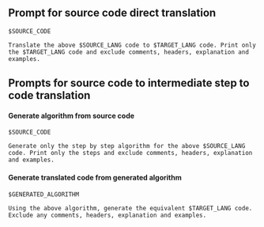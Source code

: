 ## Prompt for source code direct translation

```
$SOURCE_CODE

Translate the above $SOURCE_LANG code to $TARGET_LANG code. Print only the $TARGET_LANG code and exclude comments, headers, explanation and examples.
```


## Prompts for source code to intermediate step to code translation

#### Generate algorithm from source code

```
$SOURCE_CODE

Generate only the step by step algorithm for the above $SOURCE_LANG code. Print only the steps and exclude comments, headers, explanation and examples.
```

#### Generate translated code from generated algorithm

```
$GENERATED_ALGORITHM 

Using the above algorithm, generate the equivalent $TARGET_LANG code. Exclude any comments, headers, explanation and examples.
```